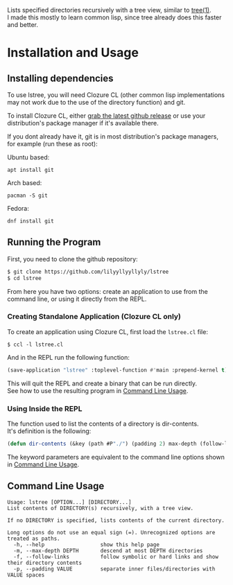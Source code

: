 Lists specified directories recursively with a tree view, similar to [tree(1)](https://linux.die.net/man/1/tree). <br>
I made this mostly to learn common lisp, since tree already does this faster and better.

# Installation and Usage
## Installing dependencies
To use lstree, you will need Clozure CL (other common lisp implementations may not work due to the use of the directory function) and git.

To install Clozure CL, either [grab the latest github release](https://github.com/Clozure/ccl/releases/latest) or use your distribution's package manager if it's available there.

If you dont already have it, git is in most distribution's package managers, for example (run these as root):

Ubuntu based:
```
apt install git
```

Arch based:
```
pacman -S git
```

Fedora:
```
dnf install git
```

## Running the Program
First, you need to clone the github repository:

```bash
$ git clone https://github.com/lilyyllyyllyly/lstree
$ cd lstree
```

From here you have two options: create an application to use from the command line, or using it directly from the REPL.

### Creating Standalone Application (Clozure CL only)
To create an application using Clozure CL, first load the `lstree.cl` file:
```
$ ccl -l lstree.cl
```

And in the REPL run the following function:
```lisp
(save-application "lstree" :toplevel-function #'main :prepend-kernel t)
```

This will quit the REPL and create a binary that can be run directly. <br>
See how to use the resulting program in [Command Line Usage](#command-line-usage).

### Using Inside the REPL
The function used to list the contents of a directory is dir-contents. <br>
It's definition is the following:

```lisp
(defun dir-contents (&key (path #P"./") (padding 2) max-depth (follow-links nil) (depth 0)) ...)
```

The keyword parameters are equivalent to the command line options shown in [Command Line Usage](#command-line-usage).

## Command Line Usage
```
Usage: lstree [OPTION...] [DIRECTORY...]
List contents of DIRECTORY(s) recursively, with a tree view.

If no DIRECTORY is specified, lists contents of the current directory.

Long options do not use an equal sign (=). Unrecognized options are treated as paths.
  -h, --help                  show this help page
  -m, --max-depth DEPTH       descend at most DEPTH directories
  -f, --follow-links          follow symbolic or hard links and show their directory contents
  -p, --padding VALUE         separate inner files/directories with VALUE spaces
```
